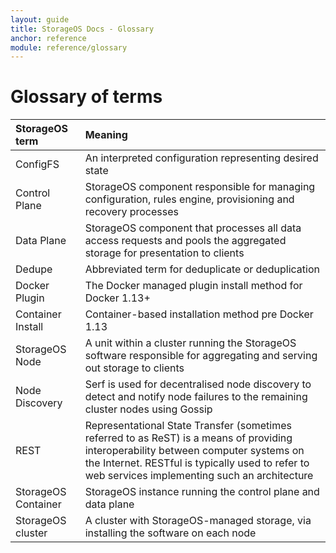 ```yaml
---
layout: guide
title: StorageOS Docs - Glossary
anchor: reference
module: reference/glossary
---
```


# Glossary of terms

| StorageOS term        | Meaning                                      |
|:----------------------|:---------------------------------------------|
| ConfigFS              |An interpreted configuration representing desired state|
| Control Plane         |StorageOS component responsible for managing configuration, rules engine, provisioning and recovery processes|
| Data Plane            |StorageOS component that processes all data access requests and pools the aggregated storage for presentation to clients|
| Dedupe                |Abbreviated term for deduplicate or deduplication|
| Docker Plugin         |The Docker managed plugin install method for Docker 1.13+|
| Container Install     |Container-based installation method pre Docker 1.13|
| StorageOS Node        |A unit within a cluster running the StorageOS software responsible for aggregating and serving out storage to clients|
| Node Discovery        |Serf is used for decentralised node discovery to detect and notify node failures to the remaining cluster nodes using Gossip|
| REST                  |Representational State Transfer (sometimes referred to as ReST) is a means of providing interoperability between computer systems on the Internet.  RESTful is typically used to refer to web services implementing such an architecture|
| StorageOS Container   |StorageOS instance running the control plane and data plane|
| StorageOS cluster     |A cluster with StorageOS-managed storage, via installing the software on each node|
